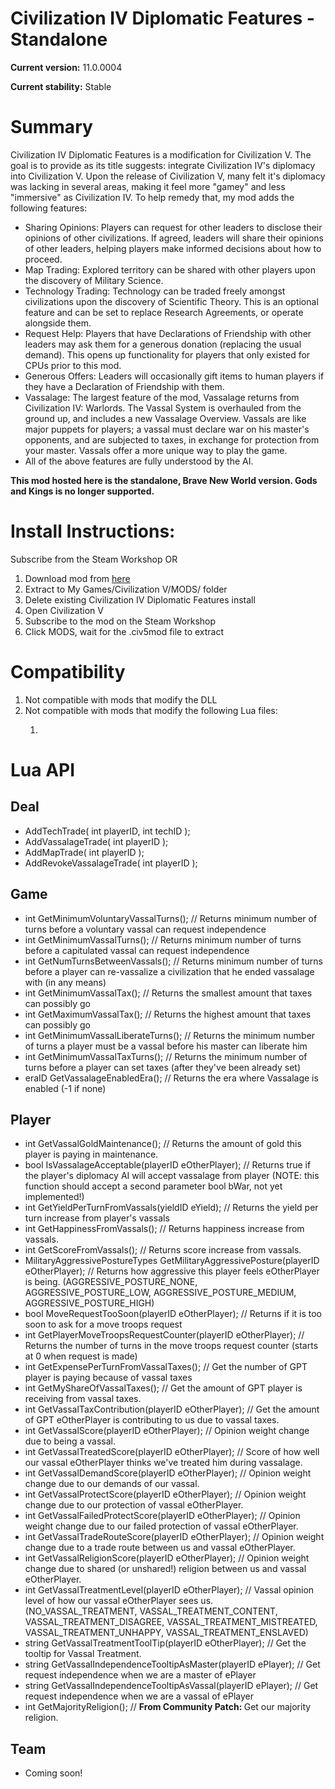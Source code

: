 # Civilization IV Diplomatic Features - Standalone
<strong>Current version:</strong> 11.0.0004

<strong>Current stability:</strong> Stable

<h1>Summary</h1>
<p>Civilization IV Diplomatic Features is a modification for Civilization V. The goal is to provide as its title suggests: integrate Civilization IV's diplomacy into Civilization V. Upon the release of Civilization V, many felt it's diplomacy was lacking in several areas, making it feel more "gamey" and less "immersive" as Civilization IV. To help remedy that, my mod adds the following features:</p>

<ul>
<li>Sharing Opinions: Players can request for other leaders to disclose their opinions of other civilizations. If agreed, leaders will share their opinions of other leaders, helping players make informed decisions about how to proceed.</li>
<li>Map Trading: Explored territory can be shared with other players upon the discovery of Military Science.</li>
<li>Technology Trading: Technology can be traded freely amongst civilizations upon the discovery of Scientific Theory. This is an optional feature and can be set to replace Research Agreements, or operate alongside them.</li>
<li>Request Help: Players that have Declarations of Friendship with other leaders may ask them for a generous donation (replacing the usual demand). This opens up functionality for players that only existed for CPUs prior to this mod.</li>
<li>Generous Offers: Leaders will occasionally gift items to human players if they have a Declaration of Friendship with them.</li>
<li>Vassalage: The largest feature of the mod, Vassalage returns from Civilization IV: Warlords. The Vassal System is overhauled from the ground up, and includes a new Vassalage Overview. Vassals are like major puppets for players; a vassal must declare war on his master's opponents, and are subjected to taxes, in exchange for protection from your master. Vassals offer a more unique way to play the game.</li>
<li>All of the above features are fully understood by the AI.</li>
</ul>

<strong>This mod hosted here is the standalone, Brave New World version. Gods and Kings is no longer supported.</strong>

<h1>Install Instructions:</h1>
Subscribe from the Steam Workshop OR

<ol>
<li>Download mod from <a href="https://mega.nz/#fm/fAtwnaBZ">here</a></li>
<li>Extract to My Games/Civilization V/MODS/ folder</li>
<li>Delete existing Civilization IV Diplomatic Features install</li>
<li>Open Civilization V</li>
<li>Subscribe to the mod on the Steam Workshop</li>
<li>Click MODS, wait for the .civ5mod file to extract</li>
</ol>

<h1>Compatibility</h1>
<ol>
<li>Not compatible with mods that modify the DLL</li>
<li>Not compatible with mods that modify the following Lua files:</li>
<ol>
<li></li>
</ol>
</ol>

<h1>Lua API</h1>
<h2>Deal</h2>
<ul>
<li>AddTechTrade( int playerID, int techID );</li>
<li>AddVassalageTrade( int playerID );</li>
<li>AddMapTrade( int playerID );</li>
<li>AddRevokeVassalageTrade( int playerID );</li>
</ul>

<h2>Game</h2>
<ul>
<li>int GetMinimumVoluntaryVassalTurns(); // Returns minimum number of turns before a voluntary vassal can request independence</li>
<li>int GetMinimumVassalTurns(); // Returns minimum number of turns before a capitulated vassal can request independence</li>
<li>int GetNumTurnsBetweenVassals(); // Returns minimum number of turns before a player can re-vassalize a civilization that he ended vassalage with (in any means)</li>
<li>int GetMinimumVassalTax(); // Returns the smallest amount that taxes can possibly go</li>
<li>int GetMaximumVassalTax(); // Returns the highest amount that taxes can possibly go</li>
<li>int GetMinimumVassalLiberateTurns(); // Returns the minimum number of turns a player must be a vassal before his master can liberate him</li>
<li>int GetMinimumVassalTaxTurns(); // Returns the minimum number of turns before a player can set taxes (after they've been already set)</li>
<li>eraID GetVassalageEnabledEra(); // Returns the era where Vassalage is enabled (-1 if none)</li>
</ul>

<h2>Player</h2>
<ul>
<li>int GetVassalGoldMaintenance(); // Returns the amount of gold this player is paying in maintenance.</li>
<li>bool IsVassalageAcceptable(playerID eOtherPlayer); // Returns true if the player's diplomacy AI will accept vassalage from player (NOTE: this function should accept a second parameter bool bWar, not yet implemented!)</li>
<li>int GetYieldPerTurnFromVassals(yieldID eYield); // Returns the yield per turn increase from player's vassals</li>
<li>int GetHappinessFromVassals(); // Returns happiness increase from vassals.</li>
<li>int GetScoreFromVassals(); // Returns score increase from vassals.</li>
<li>MilitaryAggressivePostureTypes GetMilitaryAggressivePosture(playerID eOtherPlayer); // Returns how aggressive this player feels eOtherPlayer is being. (AGGRESSIVE_POSTURE_NONE, AGGRESSIVE_POSTURE_LOW, AGGRESSIVE_POSTURE_MEDIUM, AGGRESSIVE_POSTURE_HIGH)</li>
<li>bool MoveRequestTooSoon(playerID eOtherPlayer); // Returns if it is too soon to ask for a move troops request</li>
<li>int GetPlayerMoveTroopsRequestCounter(playerID eOtherPlayer); // Returns the number of turns in the move troops request counter (starts at 0 when request is made)</li>
<li>int GetExpensePerTurnFromVassalTaxes(); // Get the number of GPT player is paying because of vassal taxes</li>
<li>int GetMyShareOfVassalTaxes(); // Get the amount of GPT player is receiving from vassal taxes.</li>
<li>int GetVassalTaxContribution(playerID eOtherPlayer); // Get the amount of GPT eOtherPlayer is contributing to us due to vassal taxes.</li>
<li>int GetVassalScore(playerID eOtherPlayer); // Opinion weight change due to being a vassal.</li>
<li>int GetVassalTreatedScore(playerID eOtherPlayer); // Score of how well our vassal eOtherPlayer thinks we've treated him during vassalage.</li>
<li>int GetVassalDemandScore(playerID eOtherPlayer); // Opinion weight change due to our demands of our vassal.</li>
<li>int GetVassalProtectScore(playerID eOtherPlayer); // Opinion weight change due to our protection of vassal eOtherPlayer.</li>
<li>int GetVassalFailedProtectScore(playerID eOtherPlayer); // Opinion weight change due to our failed protection of vassal eOtherPlayer.</li>
<li>int GetVassalTradeRouteScore(playerID eOtherPlayer); // Opinion weight change due to a trade route between us and vassal eOtherPlayer.</li>
<li>int GetVassalReligionScore(playerID eOtherPlayer); // Opinion weight change due to shared (or unshared!) religion between us and vassal eOtherPlayer.</li>
<li>int GetVassalTreatmentLevel(playerID eOtherPlayer); // Vassal opinion level of how our vassal eOtherPlayer sees us. (NO_VASSAL_TREATMENT, VASSAL_TREATMENT_CONTENT, VASSAL_TREATMENT_DISAGREE, VASSAL_TREATMENT_MISTREATED, VASSAL_TREATMENT_UNHAPPY, VASSAL_TREATMENT_ENSLAVED)</li>
<li>string GetVassalTreatmentToolTip(playerID eOtherPlayer); // Get the tooltip for Vassal Treatment.</li>
<li>string GetVassalIndependenceTooltipAsMaster(playerID ePlayer); // Get request independence when we are a master of ePlayer</li>
<li>string GetVassalIndependenceTooltipAsVassal(playerID ePlayer); // Get request independence when we are a vassal of ePlayer</li>
<li>int GetMajorityReligion(); // <b>From Community Patch: </b> Get our majority religion.</li>
</ul>

<h2>Team</h2>
<ul>
<li>Coming soon!</li>
</ul>

